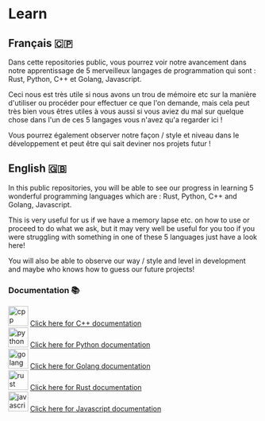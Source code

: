 # Learn

## Français 🇨🇵

Dans cette repositories public, vous pourrez voir notre avancement dans notre apprentissage de 5 merveilleux langages de programmation qui sont : Rust, Python, C++ et Golang, Javascript. 

Ceci nous est très utile si nous avons un trou de mémoire etc sur la manière d'utiliser ou procéder pour effectuer ce que l'on demande, mais cela peut très bien vous êtres utiles à vous aussi si vous aviez du mal sur quelque chose dans l'un de ces 5 langages vous n'avez qu'a regarder ici !

Vous pourrez également observer notre façon / style et niveau dans le développement et peut être qui sait deviner nos projets futur !

## English 🇬🇧

In this public repositories, you will be able to see our progress in learning 5 wonderful programming languages which are : Rust, Python, C++ and Golang, Javascript. 

This is very useful for us if we have a memory lapse etc. on how to use or proceed to do what we ask, but it may very well be useful for you too if you were struggling with something in one of these 5 languages just have a look here!

You will also be able to observe our way / style and level in development and maybe who knows how to guess our future projects!

### Documentation 📚

<img src="https://devicons.github.io/devicon/devicon.git/icons/cplusplus/cplusplus-original.svg" alt="cpp" width="40" height="40"/>  [Click here for C++ documentation](https://devdocs.io/cpp/)            
<img src="https://devicons.github.io/devicon/devicon.git/icons/python/python-original.svg" alt="python" width="40" height="40"/>  [Click here for Python documentation](https://docs.python.org/3/index.html)  
<img src="https://devicons.github.io/devicon/devicon.git/icons/go/go-original.svg" alt="golang" width="40" height="40"/>  [Click here for Golang documentation](https://golang.org/doc/)  
<img src="https://devicons.github.io/devicon/devicon.git/icons/rust/rust-plain.svg" alt="rust" width="40" height="40"/>  [Click here for Rust documentation](https://www.rust-lang.org/learn)                
<img src="https://devicons.github.io/devicon/devicon.git/icons/javascript/javascript-original.svg" alt="javascript" width="40" height="40"/>  [Click here for Javascript documentation](https://developer.mozilla.org/en/docs/Web/JavaScript)
